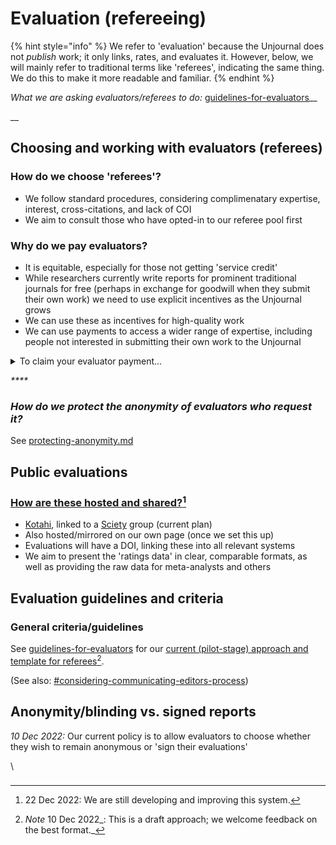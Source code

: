# Evaluation (refereeing)



{% hint style="info" %}
We refer to 'evaluation' because the Unjournal does not _publish_ work; it only links, rates, and evaluates it. However, below, we will mainly refer to traditional terms like 'referees', indicating the same thing. We do this to make it more readable and familiar.
{% endhint %}

_What we are asking evaluators/referees to do:_ [guidelines-for-evaluators](../policies-projects-evaluation-workflow/evaluation/guidelines-for-evaluators/ "mention")__

__

## Choosing and working with evaluators (referees)

### How do we choose 'referees'?

* We follow standard procedures, considering complimenatary expertise, interest, cross-citations, and lack of COI
* We aim to consult those who have opted-in to our referee pool first



### Why do we pay evaluators?

* It is equitable, especially for those not getting 'service credit'
* While researchers currently write reports for prominent traditional journals for free (perhaps in exchange for goodwill when they submit their own work) we need to use explicit incentives as the Unjournal grows&#x20;
* We can use these as incentives for high-quality work
* We can use payments to access a wider range of expertise, including people not interested in submitting their own work to the Unjournal



<details>

<summary>To claim your evaluator payment...</summary>

Please see:

[#submitting-and-paying-expenses-claims](../management-tech-details-discussion/hosting-and-platforms/fiscal-hosting-and-expenses.md#submitting-and-paying-expenses-claims "mention")

</details>

_****_

### _**How do we protect the anonymity of evaluators who request it?**_  &#x20;

See [protecting-anonymity.md](../policies-projects-evaluation-workflow/evaluation/protecting-anonymity.md "mention")

##

## Public evaluations

### [How are these hosted and shared?](#user-content-fn-1)[^1]

* [Kotahi](https://kotahi.community/), linked to a [Sciety](https://sciety.org/) group (current plan)
* Also hosted/mirrored on our own page (once we set this up)
* Evaluations will have a DOI, linking these into all relevant systems
* We aim to present the 'ratings data' in clear, comparable formats, as well as providing the raw data for meta-analysts and others

## Evaluation guidelines and criteria

### General criteria/guidelines

See [guidelines-for-evaluators](../policies-projects-evaluation-workflow/evaluation/guidelines-for-evaluators/ "mention") for our [current (pilot-stage) approach and template for referees](#user-content-fn-2)[^2].&#x20;

(See also: [#considering-communicating-editors-process](../policies-projects-evaluation-workflow/considering-projects/#considering-communicating-editors-process "mention"))



## Anonymity/blinding vs. signed reports

_10 Dec 2022:_ Our current policy is to allow evaluators to choose whether they wish to remain anonymous or 'sign their evaluations'

\






###



[^1]: 22 Dec 2022: We are still developing and improving this system.

[^2]: _Note_ 10 Dec 2022_: This is a  draft approach; we welcome feedback on the best format._
